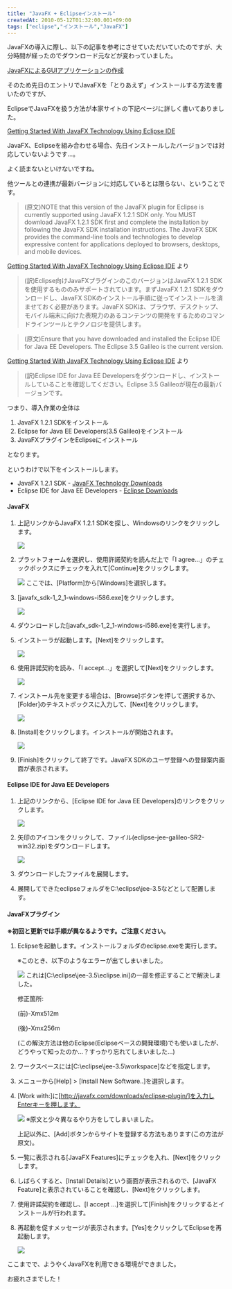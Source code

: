 ```yaml
---
title: "JavaFX + Eclipseインストール"
createdAt: 2010-05-12T01:32:00.001+09:00
tags: ["eclipse","インストール","JavaFX"]
---
```

JavaFXの導入に際し、以下の記事を参考にさせていただいていたのですが、大分時間が経ったのでダウンロード元などが変わっていました。

[JavaFXによるGUIアプリケーションの作成](http://codezine.jp/article/detail/1448)

そのため先日のエントリでJavaFXを「とりあえず」インストールする方法を書いたのですが、

EclipseでJavaFXを扱う方法が本家サイトの下記ページに詳しく書いてありました。
<!--more-->
[Getting Started With JavaFX Technology Using Eclipse IDE](http://www.javafx.com/docs/gettingstarted/eclipse-plugin/index.jsp)

JavaFX、Eclipseを組み合わせる場合、先日インストールしたバージョンでは対応していないようです…。

よく読まないといけないですね。

他ツールとの連携が最新バージョンに対応しているとは限らない、ということです。

> (原文)NOTE that this version of the JavaFX plugin for Eclipse is currently supported using JavaFX 1.2.1 SDK only. You MUST download JavaFX 1.2.1 SDK first and complete the installation by following the JavaFX SDK installation instructions. The JavaFX SDK provides the command-line tools and technologies to develop expressive content for applications deployed to browsers, desktops, and mobile devices.

[Getting Started With JavaFX Technology Using Eclipse IDE](http://www.javafx.com/docs/gettingstarted/eclipse-plugin/index.jsp) より

> (訳)Eclipse向けJavaFXプラグインのこのバージョンはJavaFX 1.2.1 SDKを使用するもののみサポートされています。まずJavaFX 1.2.1 SDKをダウンロードし、JavaFX SDKのインストール手順に従ってインストールを済ませておく必要があります。JavaFX SDKは、ブラウザ、デスクトップ、モバイル端末に向けた表現力のあるコンテンツの開発をするためのコマンドラインツールとテクノロジを提供します。

> (原文)Ensure that you have downloaded and installed the Eclipse IDE for Java EE Developers. The Eclipse 3.5 Galileo is the current version.

[Getting Started With JavaFX Technology Using Eclipse IDE](http://www.javafx.com/docs/gettingstarted/eclipse-plugin/index.jsp) より

> (訳)Eclipse IDE for Java EE Developersをダウンロードし、インストールしていることを確認してください。Eclipse 3.5 Galileoが現在の最新バージョンです。

つまり、導入作業の全体は

1. JavaFX 1.2.1 SDKをインストール
2. Eclipse for Java EE Developers(3.5 Galileo)をインストール
3. JavaFXプラグインをEclipseにインストール

となります。

というわけで以下をインストールします。

- JavaFX 1.2.1 SDK - [JavaFX Technology Downloads](http://java.sun.com/javafx/downloads/previous.jsp#1.2.1)
- Eclipse IDE for Java EE Developers - [Eclipse Downloads](http://www.eclipse.org/downloads/)

#### JavaFX

1. 上記リンクからJavaFX 1.2.1 SDKを探し、Windowsのリンクをクリックします。

    [![](http://4.bp.blogspot.com/_rtlYXd55yO0/S-lZzp-ubPI/AAAAAAAAFMk/iuC2IyQHEc8/s320/WS000011.BMP)](http://4.bp.blogspot.com/_rtlYXd55yO0/S-lZzp-ubPI/AAAAAAAAFMk/iuC2IyQHEc8/s1600/WS000011.BMP)

2. プラットフォームを選択し、使用許諾契約を読んだ上で「I agree...」のチェックボックスにチェックを入れて[Continue]をクリックします。

    [![](http://4.bp.blogspot.com/_rtlYXd55yO0/S-ladDj4dRI/AAAAAAAAFMs/0xA8QB4Bj7E/s320/WS000012.BMP)](http://4.bp.blogspot.com/_rtlYXd55yO0/S-ladDj4dRI/AAAAAAAAFMs/0xA8QB4Bj7E/s1600/WS000012.BMP)
    ここでは、[Platform]から[Windows]を選択します。
3. [javafx\_sdk-1\_2\_1-windows-i586.exe]をクリックします。

    [![](http://3.bp.blogspot.com/_rtlYXd55yO0/S-lbs1QsO0I/AAAAAAAAFM0/KTluS8D_jUc/s320/WS000013.BMP)](http://3.bp.blogspot.com/_rtlYXd55yO0/S-lbs1QsO0I/AAAAAAAAFM0/KTluS8D_jUc/s1600/WS000013.BMP)

4. ダウンロードした[javafx\_sdk-1\_2\_1-windows-i586.exe]を実行します。

5. インストーラが起動します。[Next]をクリックします。

    [![](http://2.bp.blogspot.com/_rtlYXd55yO0/S-lhmTTVerI/AAAAAAAAFNM/qah_KKAaDlE/s320/WS000016.BMP)](http://2.bp.blogspot.com/_rtlYXd55yO0/S-lhmTTVerI/AAAAAAAAFNM/qah_KKAaDlE/s1600/WS000016.BMP)

6. 使用許諾契約を読み、「I accept...」を選択して[Next]をクリックします。

    [![](http://3.bp.blogspot.com/_rtlYXd55yO0/S-liW8vkWWI/AAAAAAAAFNU/lYYDPSC_d4I/s320/WS000017.BMP)](http://3.bp.blogspot.com/_rtlYXd55yO0/S-liW8vkWWI/AAAAAAAAFNU/lYYDPSC_d4I/s1600/WS000017.BMP)

7. インストール先を変更する場合は、[Browse]ボタンを押して選択するか、[Folder]のテキストボックスに入力して、[Next]をクリックします。

    [![](http://4.bp.blogspot.com/_rtlYXd55yO0/S-liyNvUYJI/AAAAAAAAFNc/2Cqg9OH6STE/s320/WS000018.BMP)](http://4.bp.blogspot.com/_rtlYXd55yO0/S-liyNvUYJI/AAAAAAAAFNc/2Cqg9OH6STE/s1600/WS000018.BMP)

8. [Install]をクリックします。インストールが開始されます。

    [![](http://3.bp.blogspot.com/_rtlYXd55yO0/S-ljpWJeTKI/AAAAAAAAFNk/9LfUvBxE8fE/s320/WS000019.BMP)](http://3.bp.blogspot.com/_rtlYXd55yO0/S-ljpWJeTKI/AAAAAAAAFNk/9LfUvBxE8fE/s1600/WS000019.BMP)

9. [Finish]をクリックして終了です。JavaFX SDKのユーザ登録への登録案内画面が表示されます。

#### Eclipse IDE for Java EE Developers

1. 上記のリンクから、[Eclipse IDE for Java EE Developers]のリンクをクリックします。

    [![](http://4.bp.blogspot.com/_rtlYXd55yO0/S-lcO04BHeI/AAAAAAAAFM8/YQFHnPQEAOI/s320/WS000014.BMP)](http://4.bp.blogspot.com/_rtlYXd55yO0/S-lcO04BHeI/AAAAAAAAFM8/YQFHnPQEAOI/s1600/WS000014.BMP)

2. 矢印のアイコンをクリックして、ファイル(eclipse-jee-galileo-SR2-win32.zip)をダウンロードします。

    [![](http://1.bp.blogspot.com/_rtlYXd55yO0/S-lcR65-fAI/AAAAAAAAFNE/csCL0Vvf8Gs/s320/WS000015.BMP)](http://1.bp.blogspot.com/_rtlYXd55yO0/S-lcR65-fAI/AAAAAAAAFNE/csCL0Vvf8Gs/s1600/WS000015.BMP)
3. ダウンロードしたファイルを展開します。
4. 展開してできたeclipseフォルダをC:\\eclipse\\jee-3.5などとして配置します。

#### JavaFXプラグイン

 **※初回と更新では手順が異なるようです。ご注意ください。**

1. Eclipseを起動します。インストールフォルダのeclipse.exeを実行します。

    ※このとき、以下のようなエラーが出てしまいました。

    [![](http://3.bp.blogspot.com/_rtlYXd55yO0/S-lxQRMqeII/AAAAAAAAFNs/qGJMo297Kqs/s320/WS000021.BMP)](http://3.bp.blogspot.com/_rtlYXd55yO0/S-lxQRMqeII/AAAAAAAAFNs/qGJMo297Kqs/s1600/WS000021.BMP)
    これは[C:\\eclipse\\jee-3.5\\eclipse.ini]の一部を修正することで解決しました。

    修正箇所:

    (前)-Xmx512m

    (後)-Xmx256m

    (この解決方法は他のEclipse(Eclipseベースの開発環境)でも使いましたが、どうやって知ったのか…？すっかり忘れてしまいました…)

2. ワークスペースには[C:\\eclipse\\jee-3.5\\workspace]などを指定します。
3. メニューから[Help] > [Install New Software..]を選択します。
4. [Work with:]に[http://javafx.com/downloads/eclipse-plugin/]を入力しEnterキーを押します。

    [![](http://1.bp.blogspot.com/_rtlYXd55yO0/S-lzWo_nbLI/AAAAAAAAFN0/hMYBSDPY8CU/s320/WS000023.BMP)](http://1.bp.blogspot.com/_rtlYXd55yO0/S-lzWo_nbLI/AAAAAAAAFN0/hMYBSDPY8CU/s1600/WS000023.BMP)
    ※原文と少々異なるやり方をしてしまいました。

    上記以外に、[Add]ボタンからサイトを登録する方法もあります(この方法が原文)。

5. 一覧に表示される[JavaFX Features]にチェックを入れ、[Next]をクリックします。
6. しばらくすると、[Install Details]という画面が表示されるので、[JavaFX Feature]と表示されていることを確認し、[Next]をクリックします。
7. 使用許諾契約を確認し、[I accept ...]を選択して[Finish]をクリックするとインストールが行われます。
8. 再起動を促すメッセージが表示されます。[Yes]をクリックしてEclipseを再起動します。

    [![](http://4.bp.blogspot.com/_rtlYXd55yO0/S-l2PuVCe5I/AAAAAAAAFOE/30Te3wXREI4/s320/WS000022.BMP)](http://4.bp.blogspot.com/_rtlYXd55yO0/S-l2PuVCe5I/AAAAAAAAFOE/30Te3wXREI4/s1600/WS000022.BMP)


ここまでで、ようやくJavaFXを利用できる環境ができました。

お疲れさまでした！
